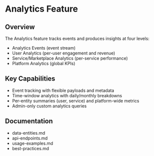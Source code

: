 # Analytics Feature

## Overview

The Analytics feature tracks events and produces insights at four levels:
- Analytics Events (event stream)
- User Analytics (per-user engagement and revenue)
- Service/Marketplace Analytics (per-service performance)
- Platform Analytics (global KPIs)

## Key Capabilities
- Event tracking with flexible payloads and metadata
- Time-window analytics with daily/monthly breakdowns
- Per-entity summaries (user, service) and platform-wide metrics
- Admin-only custom analytics queries

## Documentation
- data-entities.md
- api-endpoints.md
- usage-examples.md
- best-practices.md
